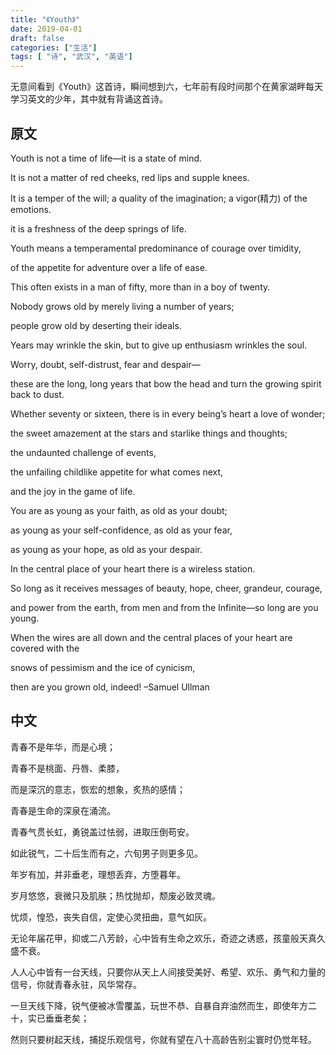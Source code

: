 ```yaml
---
title: "《Youth》"
date: 2019-04-01
draft: false
categories: ["生活"]
tags: [ "诗", "武汉", "英语"]
---
```


无意间看到《Youth》这首诗，瞬间想到六，七年前有段时间那个在黄家湖畔每天学习英文的少年，其中就有背诵这首诗。


##  原文


Youth is not a time of life—it is a state of mind.  

It is not a matter of red cheeks, red lips and supple knees.  

It is a temper of the will; a quality of the imagination; a vigor(精力) of the emotions.

it is a freshness of the deep springs of life.  

Youth means a temperamental predominance of courage over timidity,  

of the appetite for adventure over a life of ease.  

This often exists in a man of fifty, more than in a boy of twenty.  

Nobody grows old by merely living a number of years;  

people grow old by deserting their ideals. 

Years may wrinkle the skin, but to give up enthusiasm wrinkles the soul.  

Worry, doubt, self-distrust, fear and despair— 

these are the long, long years that bow the head  and turn the growing spirit back to dust. 

Whether seventy or sixteen, there is in every being’s heart a love of wonder;  

the sweet amazement at the stars and starlike things and thoughts;  

the undaunted challenge of events,  

the unfailing childlike appetite for what comes next,  

and the joy in the game of life. 

You are as young as your faith, as old as your doubt; 

as young as your self-confidence, as old as your fear,  

as young as your hope, as old as your despair. 

In the central place of your heart there is a wireless station.  

So long as it receives messages of beauty, hope, cheer, grandeur, courage,  

and power from the earth, from men and from the Infinite—so long are you young. 

When the wires are all down and the central places of your heart are covered with the 

snows of pessimism and the ice of cynicism, 

then are you grown old, indeed! 
                                                                               –Samuel  Ullman 


## 中文

青春不是年华，而是心境；

青春不是桃面、丹唇、柔膝，

而是深沉的意志，恢宏的想象，炙热的感情；

青春是生命的深泉在涌流。

青春气贯长虹，勇锐盖过怯弱，进取压倒苟安。

如此锐气，二十后生而有之，六旬男子则更多见。

年岁有加，并非垂老，理想丢弃，方堕暮年。

岁月悠悠，衰微只及肌肤；热忱抛却，颓废必致灵魂。

忧烦，惶恐，丧失自信，定使心灵扭曲，意气如灰。

无论年届花甲，抑或二八芳龄，心中皆有生命之欢乐，奇迹之诱惑，孩童般天真久盛不衰。

人人心中皆有一台天线，只要你从天上人间接受美好、希望、欢乐、勇气和力量的信号，你就青春永驻，风华常存。

一旦天线下降，锐气便被冰雪覆盖，玩世不恭、自暴自弃油然而生，即使年方二十，实已垂垂老矣；

然则只要树起天线，捕捉乐观信号，你就有望在八十高龄告别尘寰时仍觉年轻。